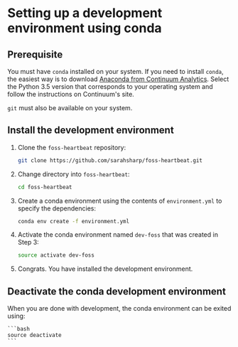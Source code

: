 # Setting up a development environment using conda


## Prerequisite

You must have `conda` installed on your system. If you need to install
`conda`, the easiest way is to download
[Anaconda from Continuum Analytics](https://www.continuum.io/downloads).
Select the Python 3.5 version that corresponds to your operating system
and follow the instructions on Continuum's site.

`git` must also be available on your system.


## Install the development environment

1. Clone the `foss-heartbeat` repository:

    ```bash
    git clone https://github.com/sarahsharp/foss-heartbeat.git
    ```

2. Change directory into `foss-heartbeat`:

    ```bash
    cd foss-heartbeat
    ```

3. Create a conda environment using the contents of `environment.yml` to
   specify the dependencies:

    ```bash
    conda env create -f environment.yml
    ```

4. Activate the conda environment named `dev-foss` that was created in Step 3:

    ```bash
    source activate dev-foss
    ```

5. Congrats. You have installed the development environment.


## Deactivate the conda development environment

When you are done with development, the conda environment can be exited using:

    ```bash
    source deactivate
    ```
